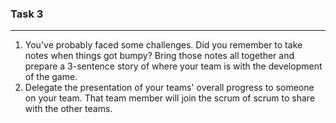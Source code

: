 ### Task 3
---

1. You've probably faced some challenges. Did you remember to take notes when things got bumpy? Bring those notes all together and prepare a 3-sentence story of where your team is with the development of the game.
2. Delegate the presentation of your teams' overall progress to someone on your team. That team member will join the scrum of scrum to share with the other teams.
